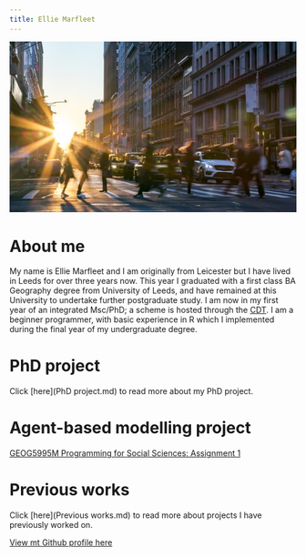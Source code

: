 ```yaml
---
title: Ellie Marfleet 
---
```


![](urbancopy.jpeg)


# About me
My name is Ellie Marfleet and I am originally from Leicester but I have lived in Leeds for over three years now. This year I graduated with a first class BA Geography degree from University of Leeds, and have remained at this University to undertake further postgraduate study. I am now in my first year of an integrated Msc/PhD; a scheme is hosted through the [CDT](https://datacdt.org/). I am a beginner programmer, with basic experience in R which I implemented during the final year of my undergraduate degree.


# PhD project
Click [here](PhD project.md) to read more about my PhD project.


# Agent-based modelling project

[GEOG5995M Programming for Social Sciences: Assignment 1](Projects.md)



# Previous works
Click [here](Previous works.md) to read more about projects I have previously worked on.



[View mt Github profile here](https://github.com/elliemarfleet)
